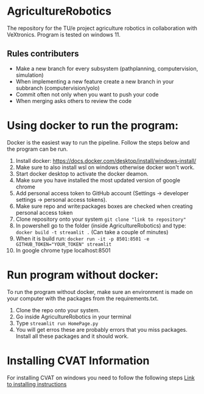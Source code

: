# AgricultureRobotics
The repository for the TU/e project agriculture robotics in collaboration with VeXtronics.
Program is tested on windows 11. 

## Rules contributers
- Make a new branch for every subsystem (pathplanning, computervision, simulation)
- When implementing a new feature create a new branch in your subbranch (computervision/yolo)
- Commit often not only when you want to push your code
- When merging asks others to review the code

# Using docker to run the program:
Docker is the easiest way to run the pipeline. Follow the steps below and the program can be run. 
1) Install docker: https://docs.docker.com/desktop/install/windows-install/
2) Make sure to also install wsl on windows otherwise docker won't work.
3) Start docker desktop to activate the docker deamon.
4) Make sure you have installed the most updated version of google chrome
5) Add personal access token to GitHub account (Settings -> developer settings -> personal access tokens).
6) Make sure repo and write:packages boxes are checked when creating personal access token
7) Clone repository onto your system ``` git clone "link to repository" ```
8) In powershell go to the folder (inside AgricultureRobotics) and type: ``` docker build -t streamlit . ``` (Can take a couple of minutes)
9) When it is build run: ``` docker run -it -p 8501:8501 -e GITHUB_TOKEN="YOUR_TOKEN" streamlit ```
10) In google chrome type localhost:8501

# Run program without docker:
To run the program without docker, make sure an environment is made on your computer with the packages from the requirements.txt. 
1) Clone the repo onto your system.
2) Go inside AgricultureRobotics in your terminal
3) Type ``` streamlit run HomePage.py ```
4) You will get erros these are probably errors that you miss packages. Install all these packages and it should work. 

# Installing CVAT Information
For installing CVAT on windows you need to follow the following steps
[Link to installing instructions](https://opencv.github.io/cvat/docs/administration/basics/installation/)
